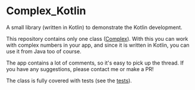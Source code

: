 # Complex_Kotlin
A small library (written in Kotlin) to demonstrate the Kotlin development.

This repository contains only one class ([Complex](https://github.com/stateman92/Complex_Kotlin/blob/master/src/main/kotlin/Complex.kt)). With this you can work with complex numbers in your app, and since it is written in Kotlin, you can use it from Java too of course.

The app contains a lot of comments, so it's easy to pick up the thread. If you have any suggestions, please contact me or make a PR!

The class is fully covered with tests (see the [tests](https://github.com/stateman92/Complex_Kotlin/blob/master/src/test/kotlin/ComplexTest.kt)).